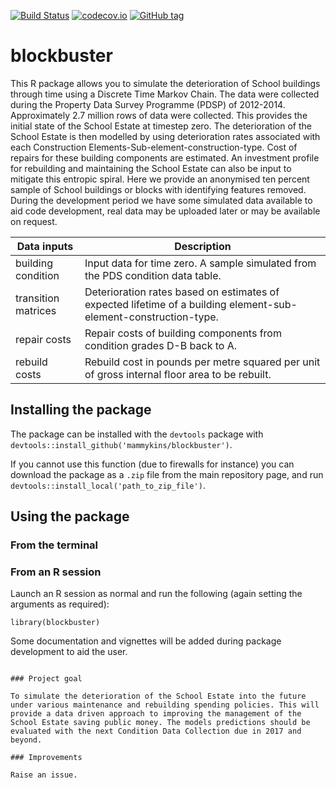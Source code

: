
[![Build Status](https://travis-ci.com/mammykins/blockbuster.svg?token=sGXpJU3xjdpxsRrMLhKy&branch=master)](https://travis-ci.com/mammykins/blockbuster)
[![codecov.io](http://codecov.io/github/mammykins/blockbuster/coverage.svg?branch=master)](http://codecov.io/github/mammykins/blockbuster?branch=master)
[![GitHub tag](https://img.shields.io/github/tag/mammykins/blockbuster.svg)]()

# blockbuster

This R package allows you to simulate the deterioration of School buildings through time using a Discrete Time Markov Chain. The data were collected during the Property Data Survey Programme (PDSP) of 2012-2014. Approximately 2.7 million rows of data were collected. This provides the initial state of the School Estate at timestep zero. The deterioration of the School Estate is then modelled by using deterioration rates associated with each Construction Elements-Sub-element-construction-type. Cost of repairs for these building components are estimated. An investment profile for rebuilding and maintaining the School Estate can also be input to mitigate this entropic spiral. Here we provide an anonymised ten percent sample of School buildings or blocks with identifying features removed. During the development period we have some simulated data available to aid code development, real data may be uploaded later or may be available on request.



|Data inputs|Description|
|---|---|
|building condition|Input data for time zero. A sample simulated from the PDS condition data table.|
|transition matrices|Deterioration rates based on estimates of expected lifetime of a building element-sub-element-construction-type.|
|repair costs|Repair costs of building components from condition grades D-B back to A.|
|rebuild costs|Rebuild cost in pounds per metre squared per unit of gross internal floor area to be rebuilt.|

## Installing the package

The package can be installed with the `devtools` package with `devtools::install_github('mammykins/blockbuster')`.

If you cannot use this function (due to firewalls for instance) you can download the package as a `.zip` file from the main repository page, and run `devtools::install_local('path_to_zip_file')`.

## Using the package

### From the terminal


### From an R session

Launch an R session as normal and run the following (again setting the arguments as required):

```
library(blockbuster)
```

Some documentation and vignettes will be added during package development to aid the user.

```

### Project goal

To simulate the deterioration of the School Estate into the future under various maintenance and rebuilding spending policies. This will provide a data driven approach to improving the management of the School Estate saving public money. The models predictions should be evaluated with the next Condition Data Collection due in 2017 and beyond.

### Improvements

Raise an issue.
